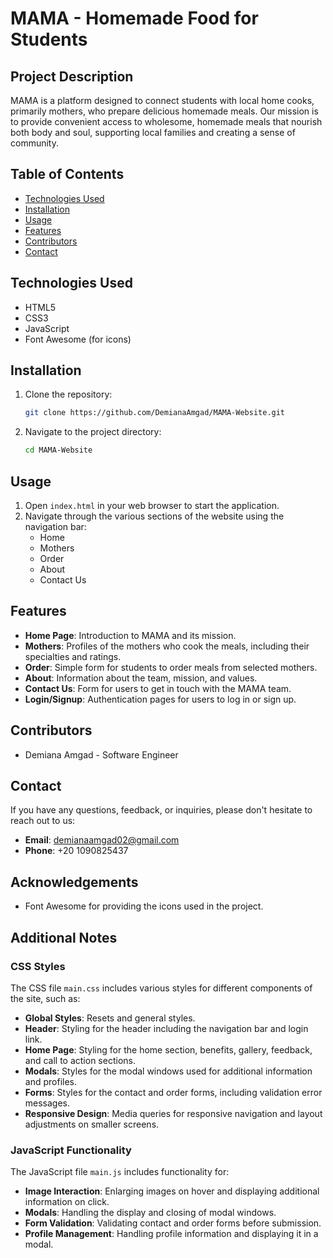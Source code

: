 # MAMA - Homemade Food for Students

## Project Description
MAMA is a platform designed to connect students with local home cooks, primarily mothers, who prepare delicious homemade meals. Our mission is to provide convenient access to wholesome, homemade meals that nourish both body and soul, supporting local families and creating a sense of community.

## Table of Contents
- [Technologies Used](#technologies-used)
- [Installation](#installation)
- [Usage](#usage)
- [Features](#features)
- [Contributors](#contributors)
- [Contact](#contact)

## Technologies Used
- HTML5
- CSS3
- JavaScript
- Font Awesome (for icons)

## Installation
1. Clone the repository:
   ```sh
   git clone https://github.com/DemianaAmgad/MAMA-Website.git

2. Navigate to the project directory:
   ```sh
   cd MAMA-Website

## Usage
1. Open `index.html` in your web browser to start the application.
2. Navigate through the various sections of the website using the navigation bar:
   - Home
   - Mothers
   - Order
   - About
   - Contact Us

## Features
- **Home Page**: Introduction to MAMA and its mission.
- **Mothers**: Profiles of the mothers who cook the meals, including their specialties and ratings.
- **Order**: Simple form for students to order meals from selected mothers.
- **About**: Information about the team, mission, and values.
- **Contact Us**: Form for users to get in touch with the MAMA team.
- **Login/Signup**: Authentication pages for users to log in or sign up.

## Contributors
- Demiana Amgad - Software Engineer

## Contact
If you have any questions, feedback, or inquiries, please don't hesitate to reach out to us:
- **Email**: [demianaamgad02@gmail.com](mailto:demianaamgad02@gmai.com)
- **Phone**: +20 1090825437

## Acknowledgements
- Font Awesome for providing the icons used in the project.

## Additional Notes

### CSS Styles

The CSS file `main.css` includes various styles for different components of the site, such as:

- **Global Styles**: Resets and general styles.
- **Header**: Styling for the header including the navigation bar and login link.
- **Home Page**: Styling for the home section, benefits, gallery, feedback, and call to action sections.
- **Modals**: Styles for the modal windows used for additional information and profiles.
- **Forms**: Styles for the contact and order forms, including validation error messages.
- **Responsive Design**: Media queries for responsive navigation and layout adjustments on smaller screens.

### JavaScript Functionality

The JavaScript file `main.js` includes functionality for:

- **Image Interaction**: Enlarging images on hover and displaying additional information on click.
- **Modals**: Handling the display and closing of modal windows.
- **Form Validation**: Validating contact and order forms before submission.
- **Profile Management**: Handling profile information and displaying it in a modal.

   

